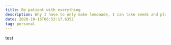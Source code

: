 ```yaml
---
title: Be patient with everything
description: Why I have to only make lemonade, I can take seeds and plant lemon trees
date: 2020-10-16T06:53:17.635Z
tag: personal
---
```

test